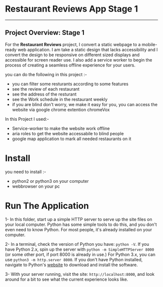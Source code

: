# Restaurant Reviews App Stage 1

----
## Project Overview: Stage 1

For the **Restaurant Reviews** project, I convert a static webpage to a mobile-ready web application. I am take a static design that lacks accessibility and I convert the design to be responsive on different sized displays and accessible for screen reader use. I also add a service worker to begin the process of creating a seamless offline experience for your users.

you can do the following in this project :-

* you can filter some resturants according to some features
* see the review of each restaurant
* see the address of the resturant
* see the Work schedule in the restaurant weekly
* if you are blind don't worry, we make it easy for you, you can access the website via google chrome extention chromeVox

In this Project I used:-

* Service-worker to make the website work offline
* aria roles to get the website accessabile to blind people
* google map application to mark all needed restaurants on it

# Install

you need to install :-

* python2 or python3 on your computer
* webbrowser on your pc


# Run The Application

1- In this folder, start up a simple HTTP server to serve up the site files on your local computer. Python has some simple tools to do this, and you don't even need to know Python. For most people, it's already installed on your computer.

2- In a terminal, check the version of Python you have: `python -V`. If you have Python 2.x, spin up the server with `python -m SimpleHTTPServer 8000` (or some other port, if port 8000 is already in use.) For Python 3.x, you can use `python3 -m http.server 8000`. If you don't have Python installed, navigate to Python's [website](https://www.python.org/) to download and install the software.

3- With your server running, visit the site: `http://localhost:8000`, and look around for a bit to see what the current experience looks like.
